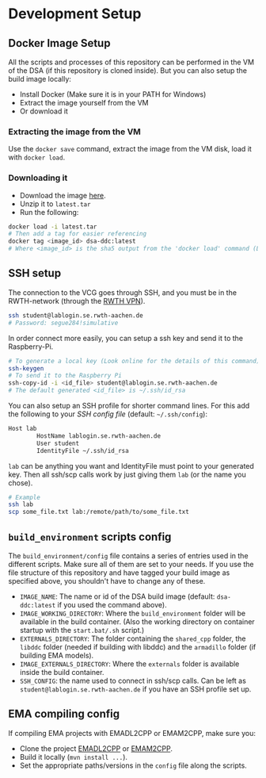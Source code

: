 # Development Setup

## Docker Image Setup

All the scripts and processes of this repository can be performed in the VM of the DSA (if this repository is cloned inside). But you can also setup the build image locally:

- Install Docker (Make sure it is in your PATH for Windows)
- Extract the image yourself from the VM
- Or download it

### Extracting the image from the VM

Use the `docker save` command, extract the image from the VM disk, load it with `docker load`.

### Downloading it

- Download the image [here](https://gigamove.rz.rwth-aachen.de/d/id/GEqRXufeFUSu6C?7&id=GEqRXufeFUSu6C).
- Unzip it to `latest.tar`
- Run the following:

```bash
docker load -i latest.tar
# Then add a tag for easier referencing
docker tag <image_id> dsa-ddc:latest
# Where <image_id> is the sha5 output from the 'docker load' command (Loaded image ID: sha256:...)
```

## SSH setup

The connection to the VCG goes through SSH, and you must be in the RWTH-network (through the [RWTH VPN](https://www.ip.rwth-aachen.de/vpn/)).

```bash
ssh student@lablogin.se.rwth-aachen.de
# Password: segue284!simulative
```

In order connect more easily, you can setup a ssh key and send it to the Raspberry-Pi.

```bash
# To generate a local key (Look online for the details of this command)
ssh-keygen
# To send it to the Raspberry Pi
ssh-copy-id -i <id_file> student@lablogin.se.rwth-aachen.de
# The default generated <id_file> is ~/.ssh/id_rsa
```

You can also setup an SSH profile for shorter command lines. For this add the following to your *SSH config file* (default: `~/.ssh/config`):

```bash
Host lab
        HostName lablogin.se.rwth-aachen.de
        User student
        IdentityFile ~/.ssh/id_rsa
```

`lab` can be anything you want and IdentityFile must point to your generated key. Then all ssh/scp calls work by just giving them `lab` (or the name you chose).

```bash
# Example
ssh lab
scp some_file.txt lab:/remote/path/to/some_file.txt
```

## `build_environment` scripts config

The `build_environment/config` file contains a series of entries used in the different scripts. Make sure all of them are set to your needs. If you use the file structure of this repository and have tagged your build image as specified above, you shouldn't have to change any of these.

- `IMAGE_NAME`: The name or id of the DSA build image (default: `dsa-ddc:latest` if you used the command above).
- `IMAGE_WORKING_DIRECTORY`: Where the `build_environment` folder will be available in the build container. (Also the working directory on container startup with the `start.bat/.sh` script.)
- `EXTERNALS_DIRECTORY`: The folder containing the `shared_cpp` folder, the `libddc` folder (needed if building with libddc) and the `armadillo` folder (if building EMA models).
- `IMAGE_EXTERNALS_DIRECTORY`: Where the `externals` folder is available inside the build container.
- `SSH_CONFIG`: the name used to connect in ssh/scp calls. Can be left as `student@lablogin.se.rwth-aachen.de` if you have an SSH profile set up.

## EMA compiling config

If compiling EMA projects with EMADL2CPP or EMAM2CPP, make sure you:

- Clone the project [EMADL2CPP](https://git.rwth-aachen.de/monticore/EmbeddedMontiArc/generators/EMADL2CPP) or [EMAM2CPP](https://git.rwth-aachen.de/monticore/EmbeddedMontiArc/generators/EMAM2Cpp).
- Build it locally (`mvn install ...`).
- Set the appropriate paths/versions in the `config` file along the scripts.
